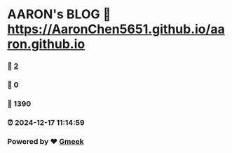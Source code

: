 # AARON's BLOG :link: https://AaronChen5651.github.io/aaron.github.io 
### :page_facing_up: [2](https://AaronChen5651.github.io/aaron.github.io/tag.html) 
### :speech_balloon: 0 
### :hibiscus: 1390 
### :alarm_clock: 2024-12-17 11:14:59 
### Powered by :heart: [Gmeek](https://github.com/Meekdai/Gmeek)
